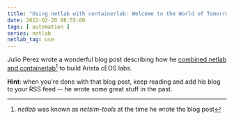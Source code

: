 ```yaml
---
title: "Using netlab with containerlab: Welcome to the World of Tomorrow"
date: 2022-02-20 08:55:00
tags: [ automation ]
series: netlab
netlab_tag: use
---
```

Julio Perez wrote a wonderful blog post describing how he 
[combined netlab and containerlab](https://juliopdx.com/2022/02/13/network-simulation-tools-and-containerlab/)[^NL] to build Arista cEOS labs.

[^NL]: *netlab* was known as *netsim-tools* at the time he wrote the blog post

**Hint**: when you're done with that blog post, keep reading and add his blog to your RSS feed -- he wrote some great stuff in the past.
